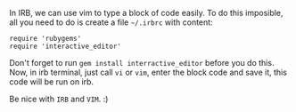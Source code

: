 In IRB, we can use vim to type a block of code easily. To do this imposible, all you need to do is
create a file `~/.irbrc` with content:

```
require 'rubygems'
require 'interactive_editor'
```

Don't forget to run `gem install interractive_editor` before you do this.
Now, in irb terminal, just call `vi` or `vim`, enter the block code and save it, this code will be
run on irb.

Be nice with `IRB` and `VIM`. :)
